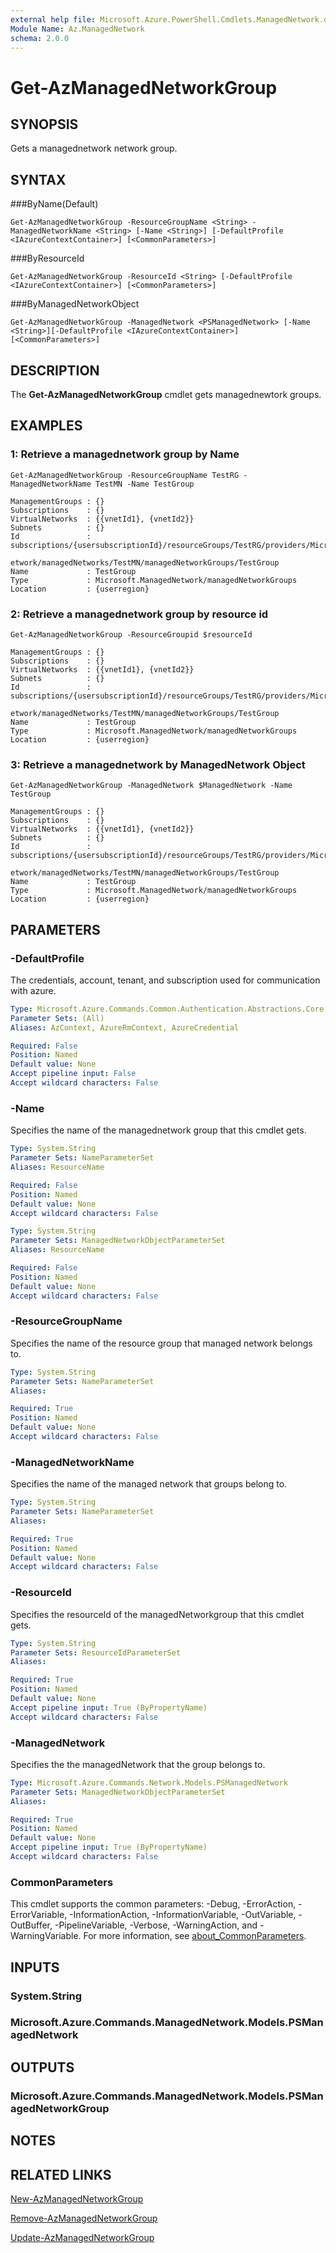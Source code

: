 ```yaml
---
external help file: Microsoft.Azure.PowerShell.Cmdlets.ManagedNetwork.dll-Help.xml
Module Name: Az.ManagedNetwork
schema: 2.0.0
---
```


# Get-AzManagedNetworkGroup

## SYNOPSIS
Gets a managednetwork network group.

## SYNTAX

###ByName(Default)
```
Get-AzManagedNetworkGroup -ResourceGroupName <String> -ManagedNetworkName <String> [-Name <String>] [-DefaultProfile <IAzureContextContainer>] [<CommonParameters>]
```

###ByResourceId
```
Get-AzManagedNetworkGroup -ResourceId <String> [-DefaultProfile <IAzureContextContainer>] [<CommonParameters>]
```

###ByManagedNetworkObject
```
Get-AzManagedNetworkGroup -ManagedNetwork <PSManagedNetwork> [-Name <String>][-DefaultProfile <IAzureContextContainer>] [<CommonParameters>]
```

## DESCRIPTION
The **Get-AzManagedNetworkGroup** cmdlet gets managednewtork groups.

## EXAMPLES

### 1: Retrieve a managednetwork group by Name
```
Get-AzManagedNetworkGroup -ResourceGroupName TestRG -ManagedNetworkName TestMN -Name TestGroup

ManagementGroups : {}
Subscriptions    : {}
VirtualNetworks  : {{vnetId1}, {vnetId2}}
Subnets          : {}
Id               : subscriptions/{usersubscriptionId}/resourceGroups/TestRG/providers/Microsoft.ManagedN
                   etwork/managedNetworks/TestMN/managedNetworkGroups/TestGroup
Name             : TestGroup
Type             : Microsoft.ManagedNetwork/managedNetworkGroups
Location         : {userregion}
```

### 2: Retrieve a managednetwork group by resource id
```
Get-AzManagedNetworkGroup -ResourceGroupid $resourceId

ManagementGroups : {}
Subscriptions    : {}
VirtualNetworks  : {{vnetId1}, {vnetId2}}
Subnets          : {}
Id               : subscriptions/{usersubscriptionId}/resourceGroups/TestRG/providers/Microsoft.ManagedN
                   etwork/managedNetworks/TestMN/managedNetworkGroups/TestGroup
Name             : TestGroup
Type             : Microsoft.ManagedNetwork/managedNetworkGroups
Location         : {userregion}
```

### 3: Retrieve a managednetwork by ManagedNetwork Object
```
Get-AzManagedNetworkGroup -ManagedNetwork $ManagedNetwork -Name TestGroup

ManagementGroups : {}
Subscriptions    : {}
VirtualNetworks  : {{vnetId1}, {vnetId2}}
Subnets          : {}
Id               : subscriptions/{usersubscriptionId}/resourceGroups/TestRG/providers/Microsoft.ManagedN
                   etwork/managedNetworks/TestMN/managedNetworkGroups/TestGroup
Name             : TestGroup
Type             : Microsoft.ManagedNetwork/managedNetworkGroups
Location         : {userregion}
```

## PARAMETERS

### -DefaultProfile
The credentials, account, tenant, and subscription used for communication with azure.

```yaml
Type: Microsoft.Azure.Commands.Common.Authentication.Abstractions.Core.IAzureContextContainer
Parameter Sets: (All)
Aliases: AzContext, AzureRmContext, AzureCredential

Required: False
Position: Named
Default value: None
Accept pipeline input: False
Accept wildcard characters: False
```

### -Name
Specifies the name of the managednetwork group that this cmdlet gets.

```yaml
Type: System.String
Parameter Sets: NameParameterSet
Aliases: ResourceName

Required: False
Position: Named
Default value: None
Accept wildcard characters: False
```

```yaml
Type: System.String
Parameter Sets: ManagedNetworkObjectParameterSet
Aliases: ResourceName

Required: False
Position: Named
Default value: None
Accept wildcard characters: False
```

### -ResourceGroupName
Specifies the name of the resource group that managed network belongs to.

```yaml
Type: System.String
Parameter Sets: NameParameterSet
Aliases:

Required: True
Position: Named
Default value: None
Accept wildcard characters: False
```

### -ManagedNetworkName
Specifies the name of the managed network that groups belong to.

```yaml
Type: System.String
Parameter Sets: NameParameterSet
Aliases:

Required: True
Position: Named
Default value: None
Accept wildcard characters: False
```

### -ResourceId
Specifies the resourceId of the managedNetworkgroup that this cmdlet gets.

```yaml
Type: System.String
Parameter Sets: ResourceIdParameterSet
Aliases:

Required: True
Position: Named
Default value: None
Accept pipeline input: True (ByPropertyName)
Accept wildcard characters: False
```

### -ManagedNetwork
Specifies the the managedNetwork that the group belongs to.

```yaml
Type: Microsoft.Azure.Commands.Network.Models.PSManagedNetwork
Parameter Sets: ManagedNetworkObjectParameterSet
Aliases:

Required: True
Position: Named
Default value: None
Accept pipeline input: True (ByPropertyName)
Accept wildcard characters: False
```

### CommonParameters
This cmdlet supports the common parameters: -Debug, -ErrorAction, -ErrorVariable, -InformationAction, -InformationVariable, -OutVariable, -OutBuffer, -PipelineVariable, -Verbose, -WarningAction, and -WarningVariable. For more information, see [about_CommonParameters](http://go.microsoft.com/fwlink/?LinkID=113216).

## INPUTS

### System.String

### Microsoft.Azure.Commands.ManagedNetwork.Models.PSManagedNetwork

## OUTPUTS

### Microsoft.Azure.Commands.ManagedNetwork.Models.PSManagedNetworkGroup

## NOTES

## RELATED LINKS

[New-AzManagedNetworkGroup](./New-AzManagedNetworkGroup.md)

[Remove-AzManagedNetworkGroup](./Remove-AzManagedNetworkGroup.md)

[Update-AzManagedNetworkGroup](./Update-AzManagedNetworkGroup.md)


